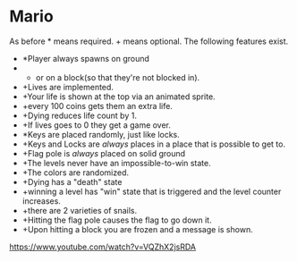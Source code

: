 # Mario

As before * means required. + means optional.
The following features exist.
- *Player always spawns on ground
- + or on a block(so that they're not blocked in).
- +Lives are implemented.
- +Your life is shown at the top via an animated sprite.
- +every 100 coins gets them an extra life.
- +Dying reduces life count by 1.
- +If lives goes to 0 they get a game over.
- *Keys are placed randomly, just like locks.
- +Keys and Locks are _always_ places in a place that is possible to get to.
- +Flag pole is *always* placed on solid ground
- +The levels never have an impossible-to-win state.
- +The colors are randomized.
- +Dying has a "death" state
- +winning a level has "win" state that is triggered and the level counter increases.
- +there are 2 varieties of snails. 
- +Hitting the flag pole causes the flag to go down it.
- +Upon hitting a block you are frozen and a message is shown.

https://www.youtube.com/watch?v=VQZhX2jsRDA
